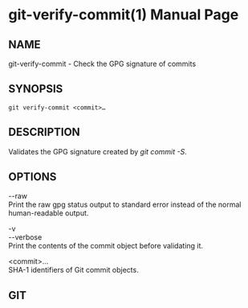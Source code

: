 # git-verify-commit(1) Manual Page

## NAME

git-verify-commit - Check the GPG signature of commits

## SYNOPSIS

    git verify-commit <commit>…​

## DESCRIPTION

Validates the GPG signature created by _git commit -S_.

## OPTIONS

--raw  
Print the raw gpg status output to standard error instead of the normal human-readable output.

-v  
--verbose  
Print the contents of the commit object before validating it.

&lt;commit&gt;…​  
SHA-1 identifiers of Git commit objects.

## GIT
